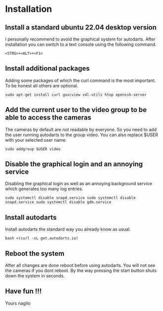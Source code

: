 # Installation

## Install a standard ubuntu 22.04 desktop version

I personally recommend to avoid the graphical system for autodarts. After installation you can switch to a text console using the following command.

`
<STRG>+<ALT>+<F1>
`

## Install additional packages

Adding some packages of which the curl command is the most important. To be honest all others are optional.

`
sudo apt-get install curl guvcview v4l-utils htop openssh-server
`

## Add the current user to the video group to be able to access the cameras

The cameras by default are not readable by everyone. So you need to add the user running autodarts to the group video. You can also replace $USER with your selected user name.

`
sudo addgroup $USER video
`

## Disable the graphical login and an annoying service

Disabling the graphical login as well as an annoying background service which generates too many log entries.

`
sudo systemctl disable snapd.service
sudo systemctl disable snapd.service
sudo systemctl disable gdm.service
`

## Install autodarts

Install autodarts the standard way you already know as usual.

`
bash <(curl -sL get.autodarts.io)
`

## Reboot the system 

After all changes are done reboot before using autodarts. You will not see the cameras if you dont reboot. By the way pressing the start button shuts down the system in seconds.

## Have fun !!!

Yours
nagilo
